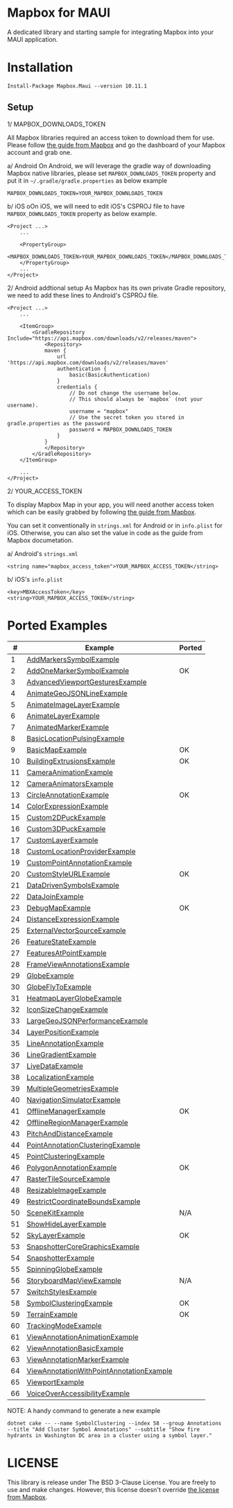# Mapbox for MAUI

A dedicated library and starting sample for integrating Mapbox into your MAUI application.

# Installation

```
Install-Package Mapbox.Maui --version 10.11.1
```

## Setup

1/ MAPBOX_DOWNLOADS_TOKEN

All Mapbox libraries required an access token to download them for use. 
Please follow [the guide from Mapbox](https://docs.mapbox.com/android/maps/guides/install/) and go the dashboard of your Mapbox account and grab one.

a/ Android
On Android, we will leverage the gradle way of downloading Mapbox native libraries, please set `MAPBOX_DOWNLOADS_TOKEN` property and put it in `~/.gradle/gradle.properties` as below example

```
MAPBOX_DOWNLOADS_TOKEN=YOUR_MAPBOX_DOWNLOADS_TOKEN
```

b/ iOS
oOn iOS, we will need to edit iOS's CSPROJ file to have `MAPBOX_DOWNLOADS_TOKEN` property as below example.

```
<Project ...>
    ...

	<PropertyGroup>
		<MAPBOX_DOWNLOADS_TOKEN>YOUR_MAPBOX_DOWNLOADS_TOKEN</MAPBOX_DOWNLOADS_TOKEN>
	</PropertyGroup>
    ...
</Project>
```

2/ Android addtional setup
As Mapbox has its own private Gradle repository, we need to add these lines to Android's CSPROJ file.

```
<Project ...>
    ...

	<ItemGroup>
		<GradleRepository Include="https://api.mapbox.com/downloads/v2/releases/maven">
			<Repository>
			maven {
				url 'https://api.mapbox.com/downloads/v2/releases/maven'
				authentication {
					basic(BasicAuthentication)
				}
				credentials {
					// Do not change the username below.
					// This should always be `mapbox` (not your username).
					username = "mapbox"
					// Use the secret token you stored in gradle.properties as the password
					password = MAPBOX_DOWNLOADS_TOKEN
				}
			}
			</Repository>
		</GradleRepository>
	</ItemGroup>

    ...
</Project>
```

2/ YOUR_ACCESS_TOKEN

To display Mapbox Map in your app, you will need another access token which can be easily grabbed by following [the guide from Mapbox](https://docs.mapbox.com/help/getting-started/access-tokens/).

You can set it conventionally in `strings.xml` for Android or in `info.plist` for iOS. Otherwise, you can also set the value in code as the guide from Mapbox documetation.

a/ Android's `strings.xml`
```
<string name="mapbox_access_token">YOUR_MAPBOX_ACCESS_TOKEN</string>
```

b/ iOS's `info.plist`
```
<key>MBXAccessToken</key>
<string>YOUR_MAPBOX_ACCESS_TOKEN</string>
```

# Ported Examples

| # | Example | Ported |
| - | - | - |
| 1 | [AddMarkersSymbolExample](./mapboxqs/AddMarkersSymbolExample.m) |  |
| 2 | [AddOneMarkerSymbolExample](./mapboxqs/AddOneMarkerSymbolExample.m) | OK |
| 3 | [AdvancedViewportGesturesExample](./mapboxqs/AdvancedViewportGesturesExample.m) |  |
| 4 | [AnimateGeoJSONLineExample](./mapboxqs/AnimateGeoJSONLineExample.m) |  |
| 5 | [AnimateImageLayerExample](./mapboxqs/AnimateImageLayerExample.m) |  |
| 6 | [AnimateLayerExample](./mapboxqs/AnimateLayerExample.m) |  |
| 7 | [AnimatedMarkerExample](./mapboxqs/AnimatedMarkerExample.m) |  |
| 8 | [BasicLocationPulsingExample](./mapboxqs/BasicLocationPulsingExample.m) |  |
| 9 | [BasicMapExample](./mapboxqs/BasicMapExample.m) | OK |
| 10 | [BuildingExtrusionsExample](./mapboxqs/BuildingExtrusionsExample.m) | OK |
| 11 | [CameraAnimationExample](./mapboxqs/CameraAnimationExample.m) |  |
| 12 | [CameraAnimatorsExample](./mapboxqs/CameraAnimatorsExample.m) |  |
| 13 | [CircleAnnotationExample](./mapboxqs/CircleAnnotationExample.m) | OK |
| 14 | [ColorExpressionExample](./mapboxqs/ColorExpressionExample.m) |  |
| 15 | [Custom2DPuckExample](./mapboxqs/Custom2DPuckExample.m) |  |
| 16 | [Custom3DPuckExample](./mapboxqs/Custom3DPuckExample.m) |  |
| 17 | [CustomLayerExample](./mapboxqs/CustomLayerExample.m) |  |
| 18 | [CustomLocationProviderExample](./mapboxqs/CustomLocationProviderExample.m) |  |
| 19 | [CustomPointAnnotationExample](./mapboxqs/CustomPointAnnotationExample.m) |  |
| 20 | [CustomStyleURLExample](./mapboxqs/CustomStyleURLExample.m) | OK |
| 21 | [DataDrivenSymbolsExample](./mapboxqs/DataDrivenSymbolsExample.m) |  |
| 22 | [DataJoinExample](./mapboxqs/DataJoinExample.m) |  |
| 23 | [DebugMapExample](./mapboxqs/DebugMapExample.m) | OK |
| 24 | [DistanceExpressionExample](./mapboxqs/DistanceExpressionExample.m) |  |
| 25 | [ExternalVectorSourceExample](./mapboxqs/ExternalVectorSourceExample.m) |  |
| 26 | [FeatureStateExample](./mapboxqs/FeatureStateExample.m) |  |
| 27 | [FeaturesAtPointExample](./mapboxqs/FeaturesAtPointExample.m) |  |
| 28 | [FrameViewAnnotationsExample](./mapboxqs/FrameViewAnnotationsExample.m) |  |
| 29 | [GlobeExample](./mapboxqs/GlobeExample.m) |  |
| 30 | [GlobeFlyToExample](./mapboxqs/GlobeFlyToExample.m) |  |
| 31 | [HeatmapLayerGlobeExample](./mapboxqs/HeatmapLayerGlobeExample.m) |  |
| 32 | [IconSizeChangeExample](./mapboxqs/IconSizeChangeExample.m) |  |
| 33 | [LargeGeoJSONPerformanceExample](./mapboxqs/LargeGeoJSONPerformanceExample.m) |  |
| 34 | [LayerPositionExample](./mapboxqs/LayerPositionExample.m) |  |
| 35 | [LineAnnotationExample](./mapboxqs/LineAnnotationExample.m) |  |
| 36 | [LineGradientExample](./mapboxqs/LineGradientExample.m) |  |
| 37 | [LiveDataExample](./mapboxqs/LiveDataExample.m) |  |
| 38 | [LocalizationExample](./mapboxqs/LocalizationExample.m) |  |
| 39 | [MultipleGeometriesExample](./mapboxqs/MultipleGeometriesExample.m) |  |
| 40 | [NavigationSimulatorExample](./mapboxqs/NavigationSimulatorExample.m) |  |
| 41 | [OfflineManagerExample](./mapboxqs/OfflineManagerExample.m) | OK |
| 42 | [OfflineRegionManagerExample](./mapboxqs/OfflineRegionManagerExample.m) |  |
| 43 | [PitchAndDistanceExample](./mapboxqs/PitchAndDistanceExample.m) |  |
| 44 | [PointAnnotationClusteringExample](./mapboxqs/PointAnnotationClusteringExample.m) |  |
| 45 | [PointClusteringExample](./mapboxqs/PointClusteringExample.m) |  |
| 46 | [PolygonAnnotationExample](./mapboxqs/PolygonAnnotationExample.m) | OK |
| 47 | [RasterTileSourceExample](./mapboxqs/RasterTileSourceExample.m) |  |
| 48 | [ResizableImageExample](./mapboxqs/ResizableImageExample.m) |  |
| 49 | [RestrictCoordinateBoundsExample](./mapboxqs/RestrictCoordinateBoundsExample.m) |  |
| 50 | [SceneKitExample](./mapboxqs/SceneKitExample.m) | N/A |
| 51 | [ShowHideLayerExample](./mapboxqs/ShowHideLayerExample.m) |  |
| 52 | [SkyLayerExample](./mapboxqs/SkyLayerExample.m) | OK |
| 53 | [SnapshotterCoreGraphicsExample](./mapboxqs/SnapshotterCoreGraphicsExample.m) |  |
| 54 | [SnapshotterExample](./mapboxqs/SnapshotterExample.m) |  |
| 55 | [SpinningGlobeExample](./mapboxqs/SpinningGlobeExample.m) |  |
| 56 | [StoryboardMapViewExample](./mapboxqs/StoryboardMapViewExample.m) | N/A |
| 57 | [SwitchStylesExample](./mapboxqs/SwitchStylesExample.m) |  |
| 58 | [SymbolClusteringExample](./mapboxqs/SymbolClusteringExample.m) | OK |
| 59 | [TerrainExample](./mapboxqs/TerrainExample.m) | OK |
| 60 | [TrackingModeExample](./mapboxqs/TrackingModeExample.m) |  |
| 61 | [ViewAnnotationAnimationExample](./mapboxqs/ViewAnnotationAnimationExample.m) |  |
| 62 | [ViewAnnotationBasicExample](./mapboxqs/ViewAnnotationBasicExample.m) |  |
| 63 | [ViewAnnotationMarkerExample](./mapboxqs/ViewAnnotationMarkerExample.m) |  |
| 64 | [ViewAnnotationWithPointAnnotationExample](./mapboxqs/ViewAnnotationWithPointAnnotationExample.m) |  |
| 65 | [ViewportExample](./mapboxqs/ViewportExample.m) |  |
| 66 | [VoiceOverAccessibilityExample](./mapboxqs/VoiceOverAccessibilityExample.m) |  |

NOTE: A handy command to generate a new example

```
dotnet cake -- --name SymbolClustering --index 58 --group Annotations --title "Add Cluster Symbol Annotations" --subtitle "Show fire hydrants in Washington DC area in a cluster using a symbol layer."
````

# LICENSE
This library is release under The BSD 3-Clause License. You are freely to use and make changes. 
However, this license doesn't override [the license from Mapbox](https://www.mapbox.com/legal/tos).